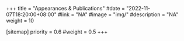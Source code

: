 +++
title = "Appearances & Publications"
#date = "2022-11-07T18:20:00+08:00"
#link = "NA"
#image = "img/"
#description = "NA"
weight = 10

[sitemap]
  priority = 0.6
  #weight = 0.5
+++
